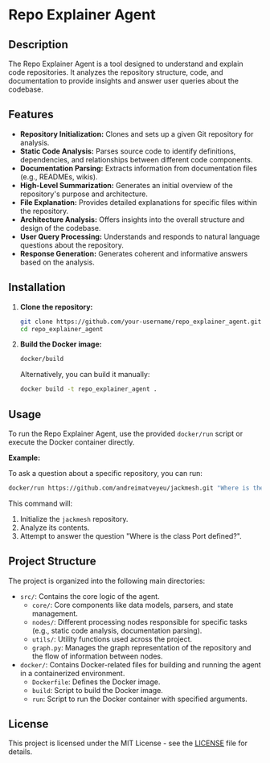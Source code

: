 # Repo Explainer Agent

## Description

The Repo Explainer Agent is a tool designed to understand and explain code repositories. It analyzes the repository structure, code, and documentation to provide insights and answer user queries about the codebase.

## Features

*   **Repository Initialization:** Clones and sets up a given Git repository for analysis.
*   **Static Code Analysis:** Parses source code to identify definitions, dependencies, and relationships between different code components.
*   **Documentation Parsing:** Extracts information from documentation files (e.g., READMEs, wikis).
*   **High-Level Summarization:** Generates an initial overview of the repository's purpose and architecture.
*   **File Explanation:** Provides detailed explanations for specific files within the repository.
*   **Architecture Analysis:** Offers insights into the overall structure and design of the codebase.
*   **User Query Processing:** Understands and responds to natural language questions about the repository.
*   **Response Generation:** Generates coherent and informative answers based on the analysis.

## Installation

1.  **Clone the repository:**
    ```bash
    git clone https://github.com/your-username/repo_explainer_agent.git
    cd repo_explainer_agent
    ```
2.  **Build the Docker image:**
    ```bash
    docker/build
    ```
    Alternatively, you can build it manually:
    ```bash
    docker build -t repo_explainer_agent .
    ```

## Usage

To run the Repo Explainer Agent, use the provided `docker/run` script or execute the Docker container directly.

**Example:**

To ask a question about a specific repository, you can run:

```bash
docker/run https://github.com/andreimatveyeu/jackmesh.git "Where is the class Port defined?"
```

This command will:
1.  Initialize the `jackmesh` repository.
2.  Analyze its contents.
3.  Attempt to answer the question "Where is the class Port defined?".

## Project Structure

The project is organized into the following main directories:

*   `src/`: Contains the core logic of the agent.
    *   `core/`: Core components like data models, parsers, and state management.
    *   `nodes/`: Different processing nodes responsible for specific tasks (e.g., static code analysis, documentation parsing).
    *   `utils/`: Utility functions used across the project.
    *   `graph.py`: Manages the graph representation of the repository and the flow of information between nodes.
*   `docker/`: Contains Docker-related files for building and running the agent in a containerized environment.
    *   `Dockerfile`: Defines the Docker image.
    *   `build`: Script to build the Docker image.
    *   `run`: Script to run the Docker container with specified arguments.

## License

This project is licensed under the MIT License - see the [LICENSE](LICENSE) file for details.
